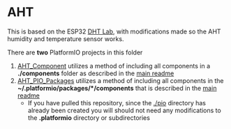 # AHT
This is based on the ESP32 [DHT Lab](https://github.com/xinwenfu/tst-dht-lab), with modifications made so the AHT humidity and temperature sensor works. 

There are **two** PlatformIO projects in this folder
1. [AHT_Component](./AHT_Component) utilizes a method of including all components in a **./components** folder as described in the [main readme](../README.md)
2. [AHT_PIO_Packages](./AHT_PIO_Packages/) utilizes a method of including all components in the **~/.platformio/packages/*/components** that is described in the [main readme](../README.md) 
    * If you have pulled this repository, since the [./pio](AHT/AHT_Component/.pio) directory has already been created you will should not need any modifications to the **.platformio** directory or subdirectories
